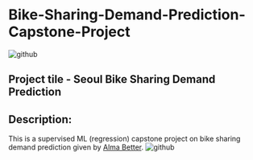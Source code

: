 # Bike-Sharing-Demand-Prediction-Capstone-Project
![github](https://github.com/anasmalik081/Bike-Sharing-Demand-Prediction-Capstone-Project/assets/84465546/4fe4936d-6f41-406c-ad75-424df80d440b)

## Project tile - Seoul Bike Sharing Demand Prediction
## Description:
This is a supervised ML (regression) capstone project on bike sharing demand prediction given by [Alma Better](https://www.almabetter.com/).
![github](https://github.com/anasmalik081/Bike-Sharing-Demand-Prediction-Capstone-Project/assets/84465546/4fe4936d-6f41-406c-ad75-424df80d440b)

